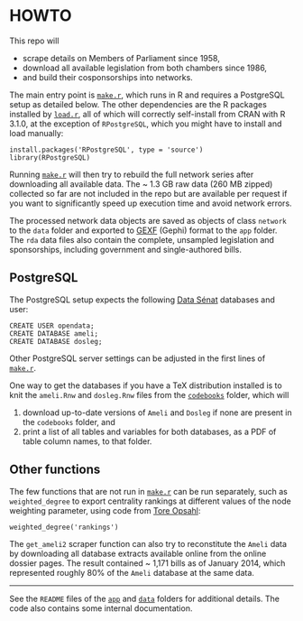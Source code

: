 # HOWTO

This repo will

* scrape details on Members of Parliament since 1958,
* download all available legislation from both chambers since 1986,
* and build their cosponsorships into networks.

The main entry point is [`make.r`][makefile], which runs in R and requires a PostgreSQL setup as detailed below. The other dependencies are the R packages installed by [`load.r`](https://github.com/briatte/neta/blob/master/load.r), all of which will correctly self-install from CRAN with R 3.1.0, at the exception of `RPostgreSQL`, which you might have to install and load manually:

```{S}
install.packages('RPostgreSQL', type = 'source')
library(RPostgreSQL)
```

Running [`make.r`][makefile] will then try to rebuild the full network series after downloading all available data. The ~ 1.3 GB raw data (260 MB zipped) collected so far are not included in the repo but are available per request if you want to significantly speed up execution time and avoid network errors.

The processed network data objects are saved as objects of class `network` to the `data` folder and exported to [GEXF](http://gexf.net/format/) (Gephi) format to the `app` folder. The `rda` data files also contain the complete, unsampled legislation and sponsorships, including government and single-authored bills.

## PostgreSQL

The PostgreSQL setup expects the following [Data Sénat][ds] databases and user:

```{SQL}
CREATE USER opendata;
CREATE DATABASE ameli;
CREATE DATABASE dosleg;
```

[ds]: http://data.senat.fr/

Other PostgreSQL server settings can be adjusted in the first lines of [`make.r`][makefile].

One way to get the databases if you have a TeX distribution installed is to knit the `ameli.Rnw` and `dosleg.Rnw` files from the [`codebooks`](https://github.com/briatte/neta/tree/master/codebooks) folder, which will

1. download up-to-date versions of `Ameli` and `Dosleg` if none are present in the `codebooks` folder, and
2. print a list of all tables and variables for both databases, as a PDF of table column names, to that folder.

## Other functions

The few functions that are not run in [`make.r`][makefile] can be run separately, such as `weighted_degree` to export centrality rankings at different values of the node weighting parameter, using code from [Tore Opsahl][to]:

```{S}
weighted_degree('rankings')
```

[jf]: http://jhfowler.ucsd.edu/cosponsorship.htm
[to]: http://toreopsahl.com/tnet/weighted-networks/

The `get_ameli2` scraper function can also try to reconstitute the `Ameli` data by downloading all database extracts available online from the online dossier pages. The result contained ~ 1,171 bills as of January 2014, which represented roughly 80% of the `Ameli` database at the same data.

* * *

See the `README` files of the [`app`](https://github.com/briatte/neta/blob/master/app/README.md) and [`data`](https://github.com/briatte/neta/blob/master/data/README.md) folders for additional details. The code also contains some internal documentation.

[makefile]: https://github.com/briatte/neta/blob/master/make.r
